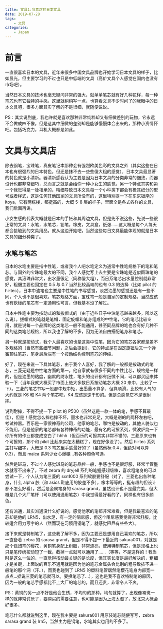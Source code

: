 ```yaml
---
title: 文具1:我喜欢的日本文具
date: 2019-07-28
tags:
    - 文具
categories:
    - Japan
---
```


# 前言

一直很喜欢日本的文具，近年来很多中国文具品牌也开始学习日本文具的样子，比如晨光，但主要学习的不过也只是中低端的文具（高价文具个人感觉在国内也没有市场吧）。

当然日本文具的技术也毫无疑问非常的强大，就单单笔芯就有好几种花样，每一种笔芯也有它独特的手感。这里就稍稍写一点，也算看文具不少时间了的我眼中的日本文具吧，很多方面其实了解的不是很细，就随便说说。

PS：其实说到底，我也许就是喜欢那种非常纯粹却又有细微差别的玩物，它永远不会做成四不像，但是这其中细微的差别却是能够慢慢体会出来的，那种小资情怀吧。包括巧克力，耳机大概都是如此。

# 文具与文具店

除去钢笔，宝珠笔，真皮笔记本那种会有强烈欧美色彩的文具之外（其实这些在日本也有很强烈的日本特色，但还是抹不去一些些傻大粗的感觉），日本文具最显著的特色就是小清新。器清新感我认为主要是因为日本文具的分类非常的细致，而器设计也都非常细巧，总而言之就是会给你一种小女生的感觉。另一个特点其实和第一个我觉得是一脉相承的，精细导致日本文具每一个小种类下都会有极其细分的型号或者样式，这是任何其他国家的文具所没有的，这里特别提一下在东京银座的 itoya，它有两栋楼，都挺高的，大概 5-8 层的样子，里面全是各式各样的文具，我们后面再讲。

小女生感的代表大概就是日本的手帐和其周边文具，但是先不说这些，先说一些很正常的文具：水笔，水笔芯，铅笔，橡皮，文具盒，纸张......这大概是每个人每天都会接触到的文具用品，就从这边开始吧，当然这些每日文具最能体现的就是日本文具的细分种类了。

## 水笔与笔芯

日本的水笔主要是指中性笔，或者我个人吧水笔定义为通常中性笔规格下的笔和笔芯。与国外的宝珠笔最大的不同，我个人感觉写上去主要是宝珠笔是近似圆珠笔的感觉，其滚珠非常大，出水量很足（简称傻大粗），而日系笔芯出水量控制就非常好，粗细主要也固定在 0.5 与 0.7 当然比较高端的也有 0.3 的选择（比如 pilot 的 hi-tec），日本中油笔也主要是中性笔的书写感觉，淡然油墨的感觉还是有一些不同，个人也不是很喜欢。笔芯规格方面，宝珠笔一般是自家的定制规格，当然应该也有欧标的笔芯有一定通用性可言，但我基本没了解过。

日本中性笔主要为按动式的和拔帽式的（由于近些日子中油笔芯越来越多，所以这么说）。拔帽式的笔就是笔帽，固定旋帽和笔身组成的中性笔，它的笔芯比较专用，就是说每一个品牌的这类笔芯一般不能通用，甚至同品牌的笔也会有好几种不同的这类笔芯规格，所以我也了解的不多，因为无法自由搭配笔身和笔芯。

另一种就是按动式，我个人最喜欢的也是这类中性笔，因为它的笔芯各家都是差不多规格的（当然有些细节问题，之后会提到），它的特点是在固定旋钮后又一个弹簧顶住笔芯，笔身最后端有一个按动结构控制笔芯的伸缩。

好了，现在来说一下具体笔芯，由于我个人喜好，我了解的一般都是按动式的笔芯，三菱无疑是中性笔方面的第一，他自家就有很多不同的中性比芯，规格是一样的，但是油墨的粘度，幽默的防水性，笔头的设计都有细微不同，可以都买回来体验一下（当年我就大概买了市面上绝大多数日系按动笔芯大概 20 来中，比较了一下）。三菱的笔芯书写一般都中规中矩，出墨量不算多，但算顺滑，比较有人气的大约就是 K6 和 K4 两个笔芯吧，K4 应该是速干形的。但是总感觉它不是很耐摔。

说到耐摔，不得不提一下 pilot 的 P500（虽然这是一款一体的笔，手感不算最佳），但是！感觉怎么摔也摔不坏，墨水也非常充足，大概是别的的两杯左右吧，考试神器。百乐是一家很神奇的公司，他家的笔芯，哪怕是按动的，其他人貌似也不能用，但是他家的笔芯都有各种神奇的功能，最有名的可擦系列，微波炉烧一下你所有的作业都变成空白了 hhhh（但百乐的可擦其实非常不错的，三菱原来也有个可擦的，那个和 pilot 比起来实在太糟糕了，现在好像没了）。然后 hi-tec 系列主打写细字，大概是 0.3 笔芯里手感最好的了（虽然他标 0.4，但绝对可以算 0.3），而且 maica 系列少女心爆棚...有各种颜色可选。

然后是斑马，不过个人感觉斑马的笔芯品控一般，手感也不是很舒服，经常半管墨水就写不出来了，不过 zebra 的 dryjell 系列的笔握感超级棒，喜欢粗笔身的可以尝试一下，个人认为笔三菱的 sxn1000 系列软胶要舒服（对了，三菱也出各种笔身，什么 alpha 胶（和 asics 鞋底用的胶差不多），橡木等等的，挺有趣的但设计都不怎么好看）。然后是金属笔身的 sarasa grand，虽然设计也不是最完美，但大概是几个大厂笔杆（可以使用通用笔芯）中我觉得最好看的了，同样也有很多颜色。

还有派通，其实派通没什么好说的，感觉他家的笔都非常难看，但是我最喜欢的笔芯却是他的 LRN5，出水足，有一定的阻尼感，但这个阻尼感我觉得非常舒服，比较适合用力写字的人（然而现在习惯用钢笔了，就感觉阻尼有些些大）。

接下来就是特制笔了，这些我了解不多，因为主要还是想用自己喜欢的笔芯，所以一直备着 zebra 的 sarasa grand，但是不得不提一下最近的 sakura001，对就是那个做蜡笔的樱花，黄铜笔身配上树脂，非常漂亮，使用特制笔芯，但是规格上也只是笔传统按动短了一截，截掉一点就可以通用了......（等等，不是这样的！我当时是这么一位的，一直觉得按动最关键的是长度，但其实长度是最好解决的，粗细才是关键，上面说的百乐不通用就是因为他的笔芯金属头会比别的粗导致插不进一般笔的那个洞（汗..），而我也碰到了 LRN5 的塑料笔管居然笔樱花笔身内部宽一点点...据说三菱的笔芯就可以，要换笔芯了...），这也是我不喜欢特制笔的原因，因为一般的笔芯手感都比不上大厂的笔芯的，而且还贵，非常令人不爽。

PS：黄铜的另一点不好是他会生锈，不均匀的那种，均匀就算了，出现像霉斑一样的就非常讨厌了，要购买的需要注意，也可能是因为上海太湿了，放北京大概会好很多。

笔芯什么都就说到这里，现在我主要是 sakura001 用原装笔芯随便写写，zebra sarasa grand 装 lrn5，当然主力是钢笔，水笔其实也用的不多了。
